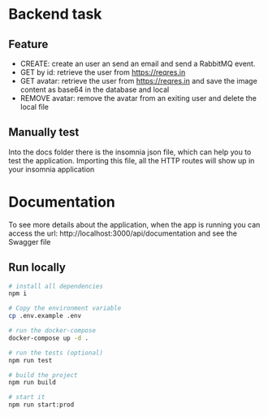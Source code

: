 # Backend task

## Feature

- CREATE: create an user an send an email and send a RabbitMQ event.
- GET by id: retrieve the user from https://reqres.in
- GET avatar: retrieve the user from https://reqres.in and save the image content as base64 in the database and local
- REMOVE avatar: remove the avatar from an exiting user and delete the local file

## Manually test

Into the docs folder there is the insomnia json file, which can help you to test the application.
Importing this file, all the HTTP routes will show up in your insomnia application

# Documentation

To see more details about the application, when the app is running you can access the url: http://localhost:3000/api/documentation and see the Swagger file

## Run locally

```bash
# install all dependencies
npm i

# Copy the environment variable
cp .env.example .env

# run the docker-compose
docker-compose up -d .

# run the tests (optional)
npm run test

# build the project
npm run build

# start it
npm run start:prod

```
